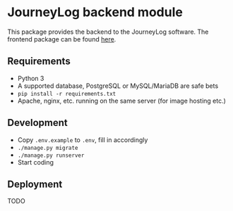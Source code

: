 JourneyLog backend module
=========================

This package provides the backend to the JourneyLog software. The frontend package can be found
[here](https://github.com/soulweaver91/journeylog-fe).

Requirements
------------

- Python 3
- A supported database, PostgreSQL or MySQL/MariaDB are safe bets
- `pip install -r requirements.txt`
- Apache, nginx, etc. running on the same server (for image hosting etc.)

Development
-----------

- Copy `.env.example` to `.env`, fill in accordingly
- `./manage.py migrate`
- `./manage.py runserver`
- Start coding

Deployment
----------

TODO

